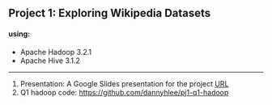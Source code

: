 ## Project 1: Exploring Wikipedia Datasets 

#### using:
- Apache Hadoop 3.2.1  
- Apache Hive 3.1.2

---
1. Presentation: A Google Slides presentation for the project [URL](https://docs.google.com/presentation/d/1S7Oo5qgNKZHhJhsDdxU3qOv4UDvsLeQtx09d523eYlY/edit?usp=sharing)
2. Q1 hadoop code: https://github.com/dannyhlee/pj1-q1-hadoop
